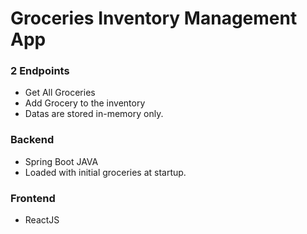 # Groceries Inventory Management App

### 2 Endpoints
- Get All Groceries
- Add Grocery to the inventory
- Datas are stored in-memory only.

### Backend
- Spring Boot JAVA
- Loaded with initial groceries at startup.

### Frontend 
- ReactJS